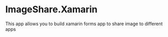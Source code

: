 # ImageShare.Xamarin
This app allows you to build xamarin forms app to share image to different apps
